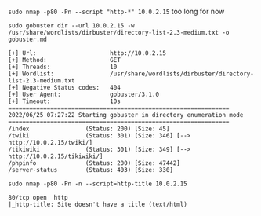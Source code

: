 `sudo nmap -p80 -Pn --script "http-*" 10.0.2.15` 
too long for now

`sudo gobuster dir --url 10.0.2.15 -w /usr/share/wordlists/dirbuster/directory-list-2.3-medium.txt -o gobuster.md`
```
[+] Url:                     http://10.0.2.15
[+] Method:                  GET
[+] Threads:                 10
[+] Wordlist:                /usr/share/wordlists/dirbuster/directory-list-2.3-medium.txt
[+] Negative Status codes:   404
[+] User Agent:              gobuster/3.1.0
[+] Timeout:                 10s
===============================================================
2022/06/25 07:27:22 Starting gobuster in directory enumeration mode
===============================================================
/index                (Status: 200) [Size: 45]
/twiki                (Status: 301) [Size: 346] [--> http://10.0.2.15/twiki/]
/tikiwiki             (Status: 301) [Size: 349] [--> http://10.0.2.15/tikiwiki/]
/phpinfo              (Status: 200) [Size: 47442]                               
/server-status        (Status: 403) [Size: 330]
```

`sudo nmap -p80 -Pn -n --script=http-title 10.0.2.15` 
```
80/tcp open  http
|_http-title: Site doesn't have a title (text/html)
```

